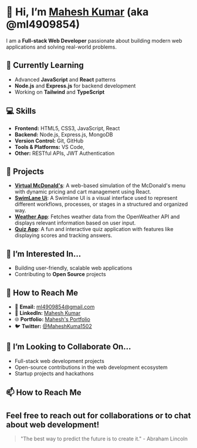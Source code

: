 # 👋 Hi, I’m [Mahesh Kumar](https://github.com/ml4909854) (aka @ml4909854)

I am a **Full-stack Web Developer** passionate about building modern web applications and solving real-world problems. 

## 🌱 Currently Learning
- Advanced **JavaScript** and **React** patterns
- **Node.js** and **Express.js** for backend development
- Working on **Tailwind** and **TypeScript**


## 💻 Skills
- **Frontend:** HTML5, CSS3, JavaScript, React
- **Backend:** Node.js, Express.js, MongoDB
- **Version Control:** Git, GitHub
- **Tools & Platforms:** VS Code,
- **Other:** RESTful APIs, JWT Authentication

## 🚀 Projects
- [**Virtual McDonald's**](https://github.com/ml4909854/Virtual-McDonald-s): A web-based simulation of the McDonald's menu with dynamic pricing and cart management using React.
- [**SwimLane Ui**](https://github.com/ml4909854/Swimlane_ui): A Swimlane UI is a visual interface used to represent different workflows, processes, or stages in a structured and 
   organized way.
- [**Weather App**](https://github.com/ml4909854/Weather-and-Map-Application): Fetches weather data from the OpenWeather API and displays relevant information based on user input.
- [**Quiz App**](https://github.com/ml4909854/Quiz-App): A fun and interactive quiz application with features like displaying scores and tracking answers.

## 👀 I’m Interested In...
- Building user-friendly, scalable web applications
- Contributing to **Open Source** projects

## 💬 How to Reach Me
- 📧 **Email:** [ml4909854@gmail.com](mailto:ml4909854@gmail.com)
- 🔗 **LinkedIn:** [Mahesh Kumar](https://www.linkedin.com/in/mahesh-kumar-630a29263/)
- 🌐 **Portfolio:** [Mahesh's Portfolio](https://remarkable-daffodil-24c806.netlify.app/)
- 🐦 **Twitter:** [@MaheshKuma1502](https://x.com/MaheshKuma1502)

## 💞️ I’m Looking to Collaborate On...
- Full-stack web development projects
- Open-source contributions in the web development ecosystem
- Startup projects and hackathons

## 📫 How to Reach Me
Feel free to reach out for collaborations or to chat about web development! 
---

> "The best way to predict the future is to create it." - Abraham Lincoln

